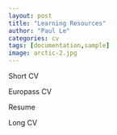 ```yaml
---
layout: post
title: "Learning Resources"
author: "Paul Le"
categories: cv
tags: [documentation,sample]
image: arctic-2.jpg
---
```


Short CV 

Europass CV 

Resume

Long CV
